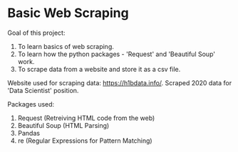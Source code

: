 # Basic Web Scraping

Goal of this project:
1. To learn basics of web scraping.
2. To learn how the python packages - 'Request' and 'Beautiful Soup' work. 
3. To scrape data from a website and store it as a csv file.  

Website used for scraping data: https://h1bdata.info/. Scraped 2020 data for 'Data Scientist' position.

Packages used: 
1. Request (Retreiving HTML code from the web)
2. Beautiful Soup (HTML Parsing)
3. Pandas
4. re (Regular Expressions for Pattern Matching)
